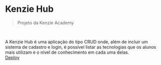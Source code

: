 # Kenzie Hub
> Projeto da Kenzie Academy

<br>

A Kenzie Hub é uma aplicação do tipo CRUD onde, além de incluir um sistema de cadastro e login, é possível listar as tecnologias que os alunos mais utilizam e o nível de conhecimento em cada uma delas.<br>
[Deploy](https://kenziehub-vinicioscst.vercel.app)
